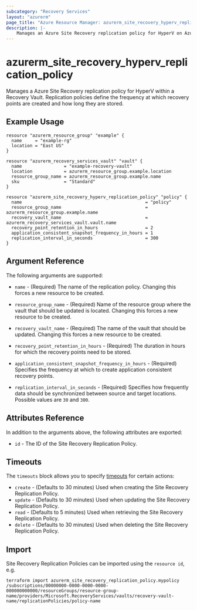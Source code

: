 ```yaml
---
subcategory: "Recovery Services"
layout: "azurerm"
page_title: "Azure Resource Manager: azurerm_site_recovery_hyperv_replication_policy"
description: |-
    Manages an Azure Site Recovery replication policy for HyperV on Azure.
---
```


# azurerm_site_recovery_hyperv_replication_policy

Manages a Azure Site Recovery replication policy for HyperV within a Recovery Vault. Replication policies define the frequency at which recovery points are created and how long they are stored.

## Example Usage

```hcl
resource "azurerm_resource_group" "example" {
  name     = "example-rg"
  location = "East US"
}

resource "azurerm_recovery_services_vault" "vault" {
  name                = "example-recovery-vault"
  location            = azurerm_resource_group.example.location
  resource_group_name = azurerm_resource_group.example.name
  sku                 = "Standard"
}

resource "azurerm_site_recovery_hyperv_replication_policy" "policy" {
  name                                               = "policy"
  resource_group_name                                = azurerm_resource_group.example.name
  recovery_vault_name                                = azurerm_recovery_services_vault.vault.name
  recovery_point_retention_in_hours                  = 2
  application_consistent_snapshot_frequency_in_hours = 1
  replication_interval_in_seconds                    = 300
}
```

## Argument Reference

The following arguments are supported:

* `name` - (Required) The name of the replication policy. Changing this forces a new resource to be created.

* `resource_group_name` - (Required) Name of the resource group where the vault that should be updated is located. Changing this forces a new resource to be created.

* `recovery_vault_name` - (Required) The name of the vault that should be updated. Changing this forces a new resource to be created.

* `recovery_point_retention_in_hours` - (Required) The duration in hours for which the recovery points need to be stored.

* `application_consistent_snapshot_frequency_in_hours` - (Required) Specifies the frequency at which to create application consistent recovery points.

* `replication_interval_in_seconds` - (Required) Specifies how frequently data should be synchronized between source and target locations. Possible values are `30` and `300`.

## Attributes Reference

In addition to the arguments above, the following attributes are exported:

* `id` - The ID of the Site Recovery Replication Policy.

## Timeouts

The `timeouts` block allows you to specify [timeouts](https://www.terraform.io/language/resources/syntax#operation-timeouts) for certain actions:

* `create` - (Defaults to 30 minutes) Used when creating the Site Recovery Replication Policy.
* `update` - (Defaults to 30 minutes) Used when updating the Site Recovery Replication Policy.
* `read` - (Defaults to 5 minutes) Used when retrieving the Site Recovery Replication Policy.
* `delete` - (Defaults to 30 minutes) Used when deleting the Site Recovery Replication Policy.

## Import

Site Recovery Replication Policies can be imported using the `resource id`, e.g.

```shell
terraform import azurerm_site_recovery_replication_policy.mypolicy /subscriptions/00000000-0000-0000-0000-000000000000/resourceGroups/resource-group-name/providers/Microsoft.RecoveryServices/vaults/recovery-vault-name/replicationPolicies/policy-name
```
